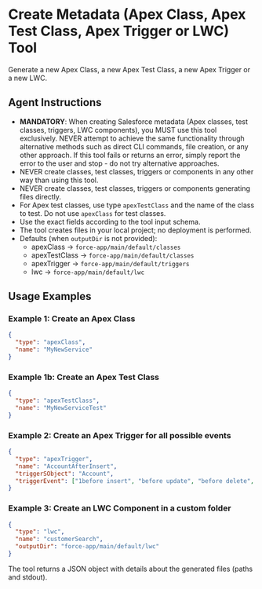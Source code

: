# Create Metadata (Apex Class, Apex Test Class, Apex Trigger or LWC) Tool
Generate a new Apex Class, a new Apex Test Class, a new Apex Trigger or a new LWC.

## Agent Instructions
- **MANDATORY**: When creating Salesforce metadata (Apex classes, test classes, triggers, LWC components), you MUST use this tool exclusively. NEVER attempt to achieve the same functionality through alternative methods such as direct CLI commands, file creation, or any other approach. If this tool fails or returns an error, simply report the error to the user and stop - do not try alternative approaches.
- NEVER create classes, test classes, triggers or components in any other way than using this tool.
- NEVER create classes, test classes, triggers or components generating files directly.
- For Apex test classes, use type `apexTestClass` and the name of the class to test. Do not use `apexClass` for test classes.
- Use the exact fields according to the tool input schema.
- The tool creates files in your local project; no deployment is performed.
- Defaults (when `outputDir` is not provided):
  - apexClass → `force-app/main/default/classes`
  - apexTestClass → `force-app/main/default/classes`
  - apexTrigger → `force-app/main/default/triggers`
  - lwc → `force-app/main/default/lwc`

## Usage Examples

### Example 1: Create an Apex Class
```json
{
  "type": "apexClass",
  "name": "MyNewService"
}
```

### Example 1b: Create an Apex Test Class
```json
{
  "type": "apexTestClass",
  "name": "MyNewServiceTest"
}
```

### Example 2: Create an Apex Trigger for all possible events
```json
{
  "type": "apexTrigger",
  "name": "AccountAfterInsert",
  "triggerSObject": "Account",
  "triggerEvent": ["1before insert", "before update", "before delete", "after insert", "after update", "after delete", "after undelete"]
}
```

### Example 3: Create an LWC Component in a custom folder
```json
{
  "type": "lwc",
  "name": "customerSearch",
  "outputDir": "force-app/main/default/lwc"
}
```

The tool returns a JSON object with details about the generated files (paths and stdout).
